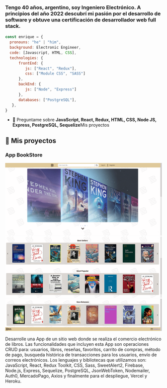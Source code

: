 <h3 align="left">Tengo 40 años, argentino, soy Ingeniero Electrónico. A principios del año 2022 descubrí mi pasión por el desarrollo de software y obtuve una certificación de desarrollador web full stack.</h3>

```js
const enrique = {
  pronouns: "he" | "him",
  background: Electronic Engineer,
  code: [Javascript, HTML, CSS],
  technologies: {
      frontEnd: {
         js: ["React", "Redux"],
         css: ["Module CSS", "SASS"]
      },
      backEnd: {
         js: ["Node", "Express"]
      },
      databases: ["PostgreSQL"],
   },  
}
``` 
- 💬 Preguntame sobre **JavaScript, React, Redux, HTML, CSS, Node JS, Express, PostgreSQL, Sequelize**Mis proyectos

## :pushpin: Mis proyectos

<h3>App BookStore</h3>
<p>
<a><img src="https://github.com/Quique40/quique40/blob/main/images/book_01.png"></a>
<a><img src="https://github.com/Quique40/quique40/blob/main/images/book_02.png"></a>
<a><img src="https://github.com/Quique40/quique40/blob/main/images/book_03.png"></a>
</p>

<p>Desarrolle una App de un sitio web donde se realiza el comercio electrónico de libros.
Las funcionalidades que incluyen esta App son operaciones CRUD para: usuarios, libros, reseñas, favoritos, carrito de compras, método de pago, busqueda histórica de transacciones para los usuarios, envío de correos electrónicos.
Los lenguajes y bibliotecas que utilizamos son: JavaScript, React, Redux Toolkit, CSS, Sass, SweetAlert2, Firebase, Node.js, Express, Sequelize, PostgreSQL, JsonWebToken, Nodemailer, Auth0, MercadoPago, Axios y finalmente para el despliegue, Vercel y Heroku.</p>